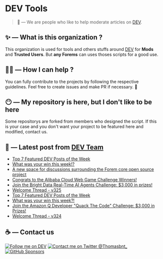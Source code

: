 # DEV Tools

> 🔧 — We are people who like to help moderate articles on [DEV](https://dev.to).

## ✨ — What is this organization ?

This organization is used for tools and others stuffs around [DEV](https://dev.to) for **Mods** and **Trusted Users**. But __any Forems__ can uses thoses scripts for a good use.


## 💪🏼 — How I can help ?

You can fully contribute to the projects by following the respective guidelines. Feel free to create issues and make PR if necessary. 🎉

## 😶 — My repository is here, but I don't like to be here

Some repositorys are forked from members who designed the script. If this is your case and you don't want your project to be featured here and modified, contact us.

## 📝 — Latest post from [DEV Team](https://dev.to/devteam)

<!-- BLOG-POST-LIST:START -->
- [Top 7 Featured DEV Posts of the Week](https://dev.to/devteam/top-7-featured-dev-posts-of-the-week-5dd1)
- [What was your win this week!?](https://dev.to/devteam/what-was-your-win-this-week-3cif)
- [A new space for discussions surrounding the Forem core open source project](https://dev.to/devteam/a-new-space-for-discussions-surrounding-the-forem-core-open-source-project-3o54)
- [Congrats to the Alibaba Cloud Web Game Challenge Winners!](https://dev.to/devteam/congrats-to-the-alibaba-cloud-web-game-challenge-winners-2a3m)
- [Join the Bright Data Real-Time AI Agents Challenge: $3,000 in prizes!](https://dev.to/devteam/join-the-bright-data-real-time-ai-agents-challenge-3000-in-prizes-cog)
- [Welcome Thread - v325](https://dev.to/devteam/welcome-thread-v325-1cj3)
- [Top 7 Featured DEV Posts of the Week](https://dev.to/devteam/top-7-featured-dev-posts-of-the-week-39l)
- [What was your win this week?!](https://dev.to/devteam/what-was-your-win-this-week-5h5i)
- [Join the Amazon Q Developer &quot;Quack The Code&quot; Challenge: $3,000 in Prizes!](https://dev.to/devteam/join-the-amazon-q-developer-quack-the-code-challenge-3000-in-prizes-ng5)
- [Welcome Thread - v324](https://dev.to/devteam/welcome-thread-v324-1fgg)
<!-- BLOG-POST-LIST:END -->


## ☕ — Contact us

[![Follow me on DEV](https://img.shields.io/badge/dev.to-%2308090A.svg?&style=for-the-badge&logo=dev.to&logoColor=white&alt=devto)](https://dev.to/thomasbnt)
[![Contact me on Twitter @Thomasbnt_](https://img.shields.io/badge/Contact%20me%20on%20Twitter-%231DA1F2.svg?&style=for-the-badge&logo=twitter&logoColor=white&alt=twitter)](https://twitter.com/messages/1142357270-1142357270?text=Hello,%20I%20contact%20you%20from%20devtotools%20&recipient_id=1142357270) [![GitHub Sponsors](https://img.shields.io/badge/Sponsor%20me-%23EA54AE.svg?&style=for-the-badge&logo=github-sponsors&logoColor=white)](https://github.com/sponsors/thomasbnt)


